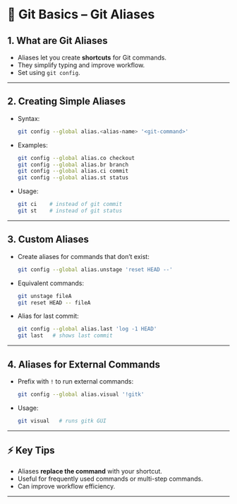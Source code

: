 # 📓 Git Basics – Git Aliases

## 1. What are Git Aliases

- Aliases let you create **shortcuts** for Git commands.
- They simplify typing and improve workflow.
- Set using `git config`.

---

## 2. Creating Simple Aliases

- Syntax:

  ```bash
  git config --global alias.<alias-name> '<git-command>'
  ```

- Examples:

  ```bash
  git config --global alias.co checkout
  git config --global alias.br branch
  git config --global alias.ci commit
  git config --global alias.st status
  ```

- Usage:

  ```bash
  git ci    # instead of git commit
  git st    # instead of git status
  ```

---

## 3. Custom Aliases

- Create aliases for commands that don’t exist:

  ```bash
  git config --global alias.unstage 'reset HEAD --'
  ```

- Equivalent commands:

  ```bash
  git unstage fileA
  git reset HEAD -- fileA
  ```

- Alias for last commit:

  ```bash
  git config --global alias.last 'log -1 HEAD'
  git last   # shows last commit
  ```

---

## 4. Aliases for External Commands

- Prefix with `!` to run external commands:

  ```bash
  git config --global alias.visual '!gitk'
  ```

- Usage:

  ```bash
  git visual   # runs gitk GUI
  ```

---

## ⚡ Key Tips

- Aliases **replace the command** with your shortcut.
- Useful for frequently used commands or multi-step commands.
- Can improve workflow efficiency.

---
